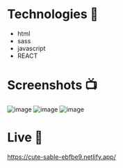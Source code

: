 # Technologies 🔧
* html
* sass
* javascript
* REACT 


# Screenshots 📺
![image](https://user-images.githubusercontent.com/61913031/168325738-156dfe36-955d-47ef-be97-dec5a9c9bd53.png)
![image](https://user-images.githubusercontent.com/61913031/168325783-1a270d68-38a2-4d95-ba91-51e2738050d1.png)
![image](https://user-images.githubusercontent.com/61913031/168325865-b838f388-5d58-421f-86eb-c15df237c702.png)


# Live 📍
https://cute-sable-ebfbe9.netlify.app/
